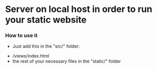 # Server on local host in order to run your static website

### How to use it
* Just add this in the "src/" folder:

- /views/index.html
- the rest of your necessary files in the "static/" folder
